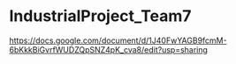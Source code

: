# IndustrialProject_Team7

https://docs.google.com/document/d/1J40FwYAGB9fcmM-6bKkkBiGvrfWUDZQpSNZ4pK_cva8/edit?usp=sharing
